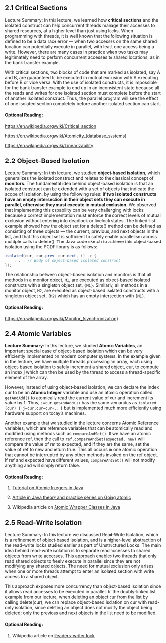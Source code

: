 ## 2.1 Critical Sections

Lecture Summary: In this lecture, we learned how __critical sections__ and the isolated construct can help concurrent threads manage their accesses to shared resources, at a higher level than just using locks. When programming with threads, it is well known that the following situation is defined to be a data race error — when two accesses on the same shared location can potentially execute in parallel, with least one access being a write. However, there are many cases in practice when two tasks may legitimately need to perform concurrent accesses to shared locations, as in the bank transfer example.

With critical sections, two blocks of code that are marked as isolated, say A and B, are guaranteed to be executed in mutual exclusion with A executing before B or vice versa. With the use of isolated constructs, it is impossible for the bank transfer example to end up in an inconsistent state because all the reads and writes for one isolated section must complete before the start of another isolated construct. Thus, the parallel program will see the effect of one isolated section completely before another isolated section can start.

#### Optional Reading:

https://en.wikipedia.org/wiki/Critical_section

https://en.wikipedia.org/wiki/Atomicity_(database_systems)

https://en.wikipedia.org/wiki/Linearizability  


## 2.2 Object-Based Isolation
Lecture Summary: In this lecture, we studied __object-based isolation__, which generalizes the isolated construct and relates to the classical concept of __monitors__. The fundamental idea behind object-based isolation is that an isolated construct can be extended with a set of objects that indicate the scope of isolation, by using the following rules: __if two isolated constructs have an empty intersection in their object sets they can execute in parallel, otherwise they must execute in mutual exclusion__. We observed that implementing this capability can be very challenging with locks because a correct implementation must enforce the correct levels of mutual exclusion without entering into deadlock or livelock states. The linked-list example showed how the object set for a delete() method can be defined as consisting of three objects — the current, previous, and next objects in the list, and that this object set is sufficient to safely enable parallelism across multiple calls to delete(). The Java code sketch to achieve this object-based isolation using the PCDP library is as follows:

```java
isolated(cur, cur.prev, cur.next, () -> {
    . . . // Body of object-based isolated construct
});
```

The relationship between object-based isolation and monitors is that all methods in a monitor object, ```M1```, are executed as object-based isolated constructs with a singleton object set, ```{M1}```. Similarly, all methods in a monitor object, ```M2```, are executed as object-based isolated constructs with a singleton object set, ```{M2}``` which has an empty intersection with ```{M1}```.

#### Optional Reading:

https://en.wikipedia.org/wiki/Monitor_(synchronization)

## 2.4 Atomic Variables

__Lecture Summary__: In this lecture, we studied __Atomic Variables__, an important special case of object-based isolation which can be very efficiently implemented on modern computer systems. In the example given in the lecture, we have multiple threads processing an array, each using object-based isolation to safely increment a shared object, cur, to compute an index j which can then be used by the thread to access a thread-specific element of the array.

However, instead of using object-based isolation, we can declare the index cur to be an __Atomic Integer__ variable and use an atomic operation called ```getAndAdd()``` to atomically read the current value of cur and increment its value by 1. Thus, ```j=cur.getAndAdd(1)``` has the same semantics as ```isolated (cur) { j=cur;cur=cur+1; }``` but is implemented much more efficiently using hardware support on today’s machines.

Another example that we studied in the lecture concerns Atomic Reference variables, which are reference variables that can be atomically read and modified using methods such as ```compareAndSet()```. If we have an atomic reference ref, then the call to ```ref.compareAndSet(expected, new)``` will compare the value of ref to expected, and if they are the same, set the value of ref to new and return true. This all occurs in one atomic operation that cannot be interrupted by any other methods invoked on the ref object. If ref and expected have different values, ```compareAndSet()``` will not modify anything and will simply return false.

#### Optional Reading:

1. [Tutorial on Atomic Integers in Java](https://docs.oracle.com/javase/tutorial/essential/concurrency/atomicvars.html)

2. [Article in Java theory and practice series on Going atomic](https://www.ibm.com/developerworks/library/j-jtp11234/)

3. Wikipedia article on [Atomic Wrapper Classes in Java](https://en.wikipedia.org/wiki/Primitive_wrapper_class#Atomic_wrapper_classes)

## 2.5 Read-Write Isolation
Lecture Summary: In this lecture we discussed Read-Write Isolation, which is a refinement of object-based isolation, and is a higher-level abstraction of the read-write locks studied earlier as part of Unstructured Locks. The main idea behind read-write isolation is to separate read accesses to shared objects from write accesses. This approach enables two threads that only read shared objects to freely execute in parallel since they are not modifying any shared objects. The need for mutual exclusion only arises when one or more threads attempt to enter an isolated section with write access to a shared object.

This approach exposes more concurrency than object-based isolation since it allows read accesses to be executed in parallel. In the doubly-linked list example from our lecture, when deleting an object cur from the list by calling delete(cur), we can replace object-based isolation on cur with read-only isolation, since deleting an object does not modify the object being deleted; only the previous and next objects in the list need to be modified.

#### Optional Reading:

1. Wikipedia article on [Readers-writer lock](https://en.wikipedia.org/wiki/Readers%E2%80%93writer_lock)
